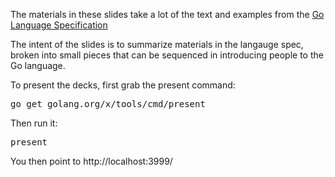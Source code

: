 The materials in these slides take a lot of the text and examples from the
[Go Language Specification](https://golang.org/ref/spec)

The intent of the slides is to summarize materials in the langauge spec,
broken into small pieces that can be sequenced in introducing people to
the Go language. 

To present the decks, first grab the present command:

<pre>
go get golang.org/x/tools/cmd/present
</pre>

Then run it:

<pre>
present
</pre>

You then point to http://localhost:3999/
